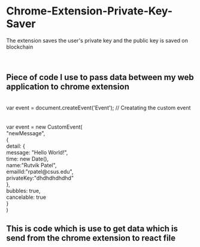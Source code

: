 # Chrome-Extension-Private-Key-Saver
The extension saves the user's private key and the public key is saved on blockchain

<br>
<h2>Piece of code I use to pass data between my web application to chrome extension </h2>
 <br>var event = document.createEvent('Event');
 // Creatating the custom event 
 <br>
 <br>
 <br>     var event = new CustomEvent(
<br>      "newMessage", 
<br>      {
<br>        detail: {
<br>          message: "Hello World!",
<br>          time: new Date(),
<br>         name:"Rutvik Patel",
<br>          emailId:"rpatel@csus.edu",
<br>          privateKey:"dhdhdhdhdhd"
<br>        },
<br>        bubbles: true,
<br>        cancelable: true
<br>      }
<br>    )


<h2>This is code which is use to get data which is send from the chrome extension to react file</h2>



